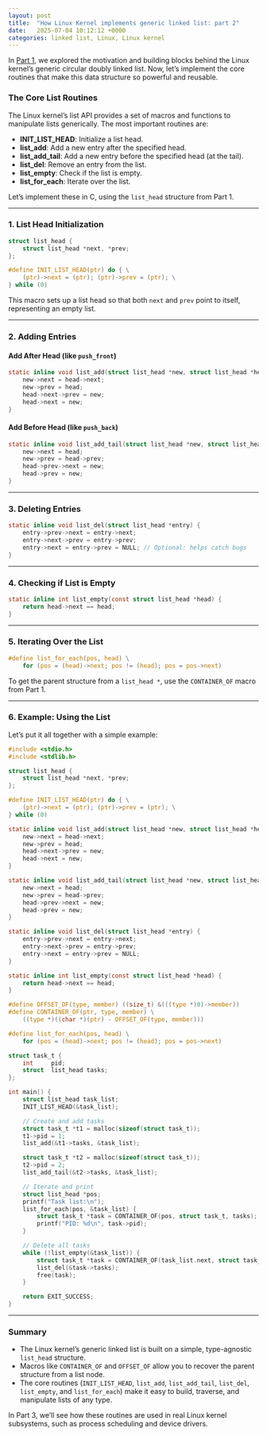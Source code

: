 ```yaml
---
layout: post
title:  "How Linux Kernel implements generic linked list: part 2"
date:   2025-07-04 10:12:12 +0000
categories: linked list, Linux, Linux kernel
---
```


In [Part 1](https://hrishi.dev/linked/list,/linux,/linux/kernel/list/2020/11/20/generic-linkedin-list-c.html), we explored the 
motivation and building blocks behind the Linux kernel’s generic circular doubly linked list. 
Now, let’s implement the core routines that make this data structure so powerful and reusable.

### The Core List Routines

The Linux kernel’s list API provides a set of macros and functions to manipulate lists generically. 
The most important routines are:

- **INIT_LIST_HEAD**: Initialize a list head.
- **list_add**: Add a new entry after the specified head.
- **list_add_tail**: Add a new entry before the specified head (at the tail).
- **list_del**: Remove an entry from the list.
- **list_empty**: Check if the list is empty.
- **list_for_each**: Iterate over the list.

Let’s implement these in C, using the `list_head` structure from Part 1.

---

### 1. List Head Initialization

```c
struct list_head {
    struct list_head *next, *prev;
};

#define INIT_LIST_HEAD(ptr) do { \
    (ptr)->next = (ptr); (ptr)->prev = (ptr); \
} while (0)
```

This macro sets up a list head so that both `next` and `prev` point to itself, representing an empty list.

---

### 2. Adding Entries

#### Add After Head (like `push_front`)

```c
static inline void list_add(struct list_head *new, struct list_head *head) {
    new->next = head->next;
    new->prev = head;
    head->next->prev = new;
    head->next = new;
}
```

#### Add Before Head (like `push_back`)

```c
static inline void list_add_tail(struct list_head *new, struct list_head *head) {
    new->next = head;
    new->prev = head->prev;
    head->prev->next = new;
    head->prev = new;
}
```

---

### 3. Deleting Entries

```c
static inline void list_del(struct list_head *entry) {
    entry->prev->next = entry->next;
    entry->next->prev = entry->prev;
    entry->next = entry->prev = NULL; // Optional: helps catch bugs
}
```

---

### 4. Checking if List is Empty

```c
static inline int list_empty(const struct list_head *head) {
    return head->next == head;
}
```

---

### 5. Iterating Over the List

```c
#define list_for_each(pos, head) \
    for (pos = (head)->next; pos != (head); pos = pos->next)
```

To get the parent structure from a `list_head *`, use the `CONTAINER_OF` macro from Part 1.

---

### 6. Example: Using the List

Let’s put it all together with a simple example:

```c
#include <stdio.h>
#include <stdlib.h>

struct list_head {
    struct list_head *next, *prev;
};

#define INIT_LIST_HEAD(ptr) do { \
    (ptr)->next = (ptr); (ptr)->prev = (ptr); \
} while (0)

static inline void list_add(struct list_head *new, struct list_head *head) {
    new->next = head->next;
    new->prev = head;
    head->next->prev = new;
    head->next = new;
}

static inline void list_add_tail(struct list_head *new, struct list_head *head) {
    new->next = head;
    new->prev = head->prev;
    head->prev->next = new;
    head->prev = new;
}

static inline void list_del(struct list_head *entry) {
    entry->prev->next = entry->next;
    entry->next->prev = entry->prev;
    entry->next = entry->prev = NULL;
}

static inline int list_empty(const struct list_head *head) {
    return head->next == head;
}

#define OFFSET_OF(type, member) ((size_t) &(((type *)0)->member))
#define CONTAINER_OF(ptr, type, member) \
    ((type *)((char *)(ptr) - OFFSET_OF(type, member)))

#define list_for_each(pos, head) \
    for (pos = (head)->next; pos != (head); pos = pos->next)

struct task_t {
    int     pid;
    struct  list_head tasks;
};

int main() {
    struct list_head task_list;
    INIT_LIST_HEAD(&task_list);

    // Create and add tasks
    struct task_t *t1 = malloc(sizeof(struct task_t));
    t1->pid = 1;
    list_add(&t1->tasks, &task_list);

    struct task_t *t2 = malloc(sizeof(struct task_t));
    t2->pid = 2;
    list_add_tail(&t2->tasks, &task_list);

    // Iterate and print
    struct list_head *pos;
    printf("Task list:\n");
    list_for_each(pos, &task_list) {
        struct task_t *task = CONTAINER_OF(pos, struct task_t, tasks);
        printf("PID: %d\n", task->pid);
    }

    // Delete all tasks
    while (!list_empty(&task_list)) {
        struct task_t *task = CONTAINER_OF(task_list.next, struct task_t, tasks);
        list_del(&task->tasks);
        free(task);
    }

    return EXIT_SUCCESS;
}
```

---

### Summary

- The Linux kernel’s generic linked list is built on a simple, type-agnostic `list_head` structure.
- Macros like `CONTAINER_OF` and `OFFSET_OF` allow you to recover the parent structure from a list node.
- The core routines (`INIT_LIST_HEAD`, `list_add`, `list_add_tail`, `list_del`, `list_empty`, and `list_for_each`) make it easy to build, traverse, and manipulate lists of any type.

In Part 3, we’ll see how these routines are used in real Linux kernel subsystems, such as process scheduling and device drivers.